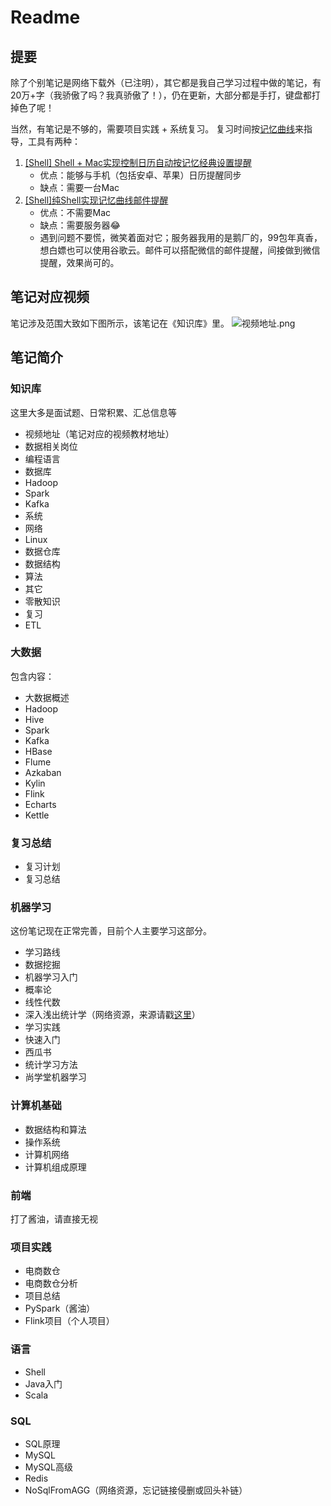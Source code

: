 # Readme
## 提要
除了个别笔记是网络下载外（已注明），其它都是我自己学习过程中做的笔记，有20万+字（我骄傲了吗？我真骄傲了！），仍在更新，大部分都是手打，键盘都打掉色了呢！

当然，有笔记是不够的，需要项目实践 + 系统复习。
复习时间按[记忆曲线](https://baike.baidu.com/item/%E9%81%97%E5%BF%98%E6%9B%B2%E7%BA%BF/7278665?fromtitle=%E8%AE%B0%E5%BF%86%E6%9B%B2%E7%BA%BF&fromid=2719751&fr=aladdin)来指导，工具有两种：
1. [[Shell] Shell + Mac实现控制日历自动按记忆经典设置提醒](https://www.jianshu.com/p/e30b2d5c5da6)
   - 优点：能够与手机（包括安卓、苹果）日历提醒同步
   - 缺点：需要一台Mac
2. [[Shell]纯Shell实现记忆曲线邮件提醒](https://www.jianshu.com/p/7c15fc170f84)
   - 优点：不需要Mac
   - 缺点：需要服务器😂
   - 遇到问题不要慌，微笑着面对它；服务器我用的是鹅厂的，99包年真香，想白嫖也可以使用谷歌云。邮件可以搭配微信的邮件提醒，间接做到微信提醒，效果尚可的。
## 笔记对应视频
笔记涉及范围大致如下图所示，该笔记在《知识库》里。
![视频地址.png](https://s1.ax1x.com/2020/08/07/aRoe2Q.png)

## 笔记简介
### 知识库
这里大多是面试题、日常积累、汇总信息等
- 视频地址（笔记对应的视频教材地址）
- 数据相关岗位
- 编程语言
- 数据库
- Hadoop
- Spark
- Kafka
- 系统
- 网络
- Linux
- 数据仓库
- 数据结构
- 算法
- 其它
- 零散知识
- 复习
- ETL

### 大数据
包含内容：
- 大数据概述
- Hadoop
- Hive
- Spark
- Kafka
- HBase
- Flume
- Azkaban
- Kylin
- Flink
- Echarts
- Kettle

### 复习总结
- 复习计划
- 复习总结

### 机器学习
这份笔记现在正常完善，目前个人主要学习这部分。
- 学习路线
- 数据挖掘
- 机器学习入门
- 概率论
- 线性代数
- 深入浅出统计学（网络资源，来源请戳[这里](https://github.com/xiaorenwu1111/Statistics-/blob/master/%E3%80%8A%E6%B7%B1%E5%85%A5%E6%B5%85%E5%87%BA%E7%BB%9F%E8%AE%A1%E5%AD%A6%E3%80%8B.docx)）
- 学习实践
- 快速入门
- 西瓜书
- 统计学习方法
- 尚学堂机器学习

### 计算机基础
- 数据结构和算法
- 操作系统
- 计算机网络
- 计算机组成原理

### 前端
打了酱油，请直接无视

### 项目实践
- 电商数仓
- 电商数仓分析
- 项目总结
- PySpark（酱油）
- Flink项目（个人项目）

### 语言
- Shell
- Java入门
- Scala

### SQL
- SQL原理
- MySQL
- MySQL高级
- Redis
- NoSqlFromAGG（网络资源，忘记链接侵删或回头补链）
